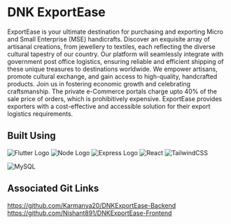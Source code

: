 # DNK ExportEase

ExportEase is your ultimate destination for purchasing and exporting Micro and Small Enterprise (MSE) handicrafts. Discover an exquisite array of artisanal creations, from jewellery to textiles, each reflecting the diverse cultural tapestry of our country. Our platform will seamlessly integrate with government post office logistics, ensuring reliable and efficient shipping of these unique treasures to destinations worldwide. We empower artisans, promote cultural exchange, and gain access to high-quality, handcrafted products. Join us in fostering economic growth and celebrating craftsmanship.
The private e-Commerce portals charge upto 40% of the sale price of orders, which is prohibitively expensive. ExportEase provides exporters with a cost-effective and accessible solution for their export logistics requirements.

## Built Using

![Flutter Logo](https://storage.googleapis.com/cms-storage-bucket/c823e53b3a1a7b0d36a9.png)
![Node Logo](https://avatars.githubusercontent.com/u/9950313?s=200&v=4)
![Express Logo](https://camo.githubusercontent.com/0566752248b4b31b2c4bdc583404e41066bd0b6726f310b73e1140deefcc31ac/68747470733a2f2f692e636c6f756475702e636f6d2f7a6659366c4c376546612d3330303078333030302e706e67)
![React](https://logos-world.net/wp-content/uploads/2023/08/React-Symbol.png)
![TailwindCSS](https://upload.wikimedia.org/wikipedia/commons/thumb/9/95/Tailwind_CSS_logo.svg/1280px-Tailwind_CSS_logo.svg.png)

![MySQL](https://miro.medium.com/v2/resize:fit:1400/1*TTM5AleQfFJ-mItttJROdg.jpeg)

## Associated Git Links

<https://github.com/Karmanya20/DNKExportEase-Backend>
<https://github.com/Nishant891/DNKExportEase-Frontend>
